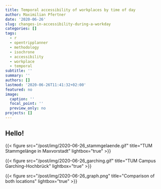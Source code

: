 ```yaml
---
title: Temporal accessibility of workplaces by time of day
author: Maximilian Pfertner
date: '2020-06-26'
slug: changes-in-accessibility-during-a-workday
categories: []
tags:
  - r
  - opentripplanner
  - methodology
  - isochrone
  - accessibility
  - workplace
  - temporal
subtitle: ''
summary: ''
authors: []
lastmod: '2020-06-26T11:41:32+02:00'
featured: no
image:
  caption: ''
  focal_point: ''
  preview_only: no
projects: []
---
```



## Hello!


{{< figure src="/post/img/2020-06-26_stammgelaende.gif" title="TUM Stammgelänge in Maxvorstadt" lightbox="true" >}}

{{< figure src="/post/img/2020-06-26_garching.gif" title="TUM Campus Garching-Hochbrück" lightbox="true" >}}

{{< figure src="/post/img/2020-06-26_graph.png" title="Comparison of both locations" lightbox="true" >}}






